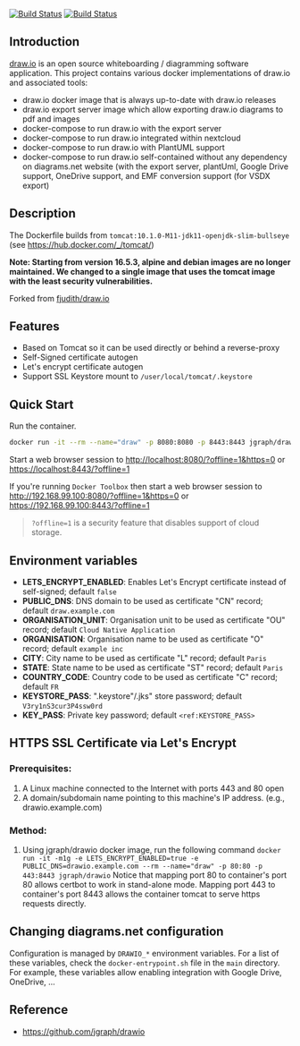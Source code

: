 [![Build Status](https://github.com/jgraph/docker-drawio/workflows/Docker%20Image%20CI/badge.svg)](https://github.com/jgraph/docker-drawio/actions)
[![Build Status](https://github.com/jgraph/docker-drawio/workflows/Docker%20image-export%20CI/badge.svg)](https://github.com/jgraph/docker-drawio/actions)


## Introduction

[draw.io](https://github.com/jgraph/drawio) is an open source whiteboarding / diagramming software application. This project contains various docker implementations of draw.io and associated tools:

* draw.io docker image that is always up-to-date with draw.io releases
* draw.io export server image which allow exporting draw.io diagrams to pdf and images
* docker-compose to run draw.io with the export server
* docker-compose to run draw.io integrated within nextcloud
* docker-compose to run draw.io with PlantUML support
* docker-compose to run draw.io self-contained without any dependency on diagrams.net website (with the export server, plantUml, Google Drive support, OneDrive support, and EMF conversion support (for VSDX export)

## Description

The Dockerfile builds from `tomcat:10.1.0-M11-jdk11-openjdk-slim-bullseye` (see <https://hub.docker.com/_/tomcat/>)

**Note: Starting from version 16.5.3, alpine and debian images are no longer maintained. We changed to a single image that uses the tomcat image with the least security vulnerabilities.**

Forked from [fjudith/draw.io](https://github.com/fjudith/docker-draw.io)

## Features

* Based on Tomcat so it can be used directly or behind a reverse-proxy
* Self-Signed certificate autogen
* Let's encrypt certificate autogen
* Support SSL Keystore mount to `/user/local/tomcat/.keystore`

## Quick Start

Run the container.

```bash
docker run -it --rm --name="draw" -p 8080:8080 -p 8443:8443 jgraph/drawio
```

Start a web browser session to <http://localhost:8080/?offline=1&https=0> or <https://localhost:8443/?offline=1>

If you're running `Docker Toolbox` then start a web browser session to <http://192.168.99.100:8080/?offline=1&https=0> or <https://192.168.99.100:8443/?offline=1>

> `?offline=1` is a security feature that disables support of cloud storage.

## Environment variables

* **LETS_ENCRYPT_ENABLED**: Enables Let's Encrypt certificate instead of self-signed; default `false`
* **PUBLIC_DNS**: DNS domain to be used as certificate "CN" record; default `draw.example.com`
* **ORGANISATION_UNIT**: Organisation unit to be used as certificate "OU" record; default `Cloud Native Application`
* **ORGANISATION**: Organisation name to be used as certificate "O" record; default `example inc`
* **CITY**: City name to be used as certificate "L" record; default `Paris`
* **STATE**: State name to be used as certificate "ST" record; default `Paris`
* **COUNTRY_CODE**: Country code to be used as certificate "C" record; default `FR`
* **KEYSTORE_PASS**: ".keystore"/.jks" store password; default `V3ry1nS3cur3P4ssw0rd`
* **KEY_PASS**: Private key password; default `<ref:KEYSTORE_PASS>`

## HTTPS SSL Certificate via Let's Encrypt

### Prerequisites:

1. A Linux machine connected to the Internet with ports 443 and 80 open
1. A domain/subdomain name pointing to this machine's IP address. (e.g., drawio.example.com)

### Method:

1. Using jgraph/drawio docker image, run the following command
`docker run -it -m1g -e LETS_ENCRYPT_ENABLED=true -e PUBLIC_DNS=drawio.example.com --rm --name="draw" -p 80:80 -p 443:8443 jgraph/drawio`
Notice that mapping port 80 to container's port 80 allows certbot to work in stand-alone mode. Mapping port 443 to container's port 8443 allows the container tomcat to serve https requests directly.

## Changing diagrams.net configuration

Configuration is managed by `DRAWIO_*` environment variables. For a list of these variables, check the `docker-entrypoint.sh` file in the `main` directory. For example, these variables allow enabling integration with Google Drive, OneDrive, ...

## Reference

* <https://github.com/jgraph/drawio>
